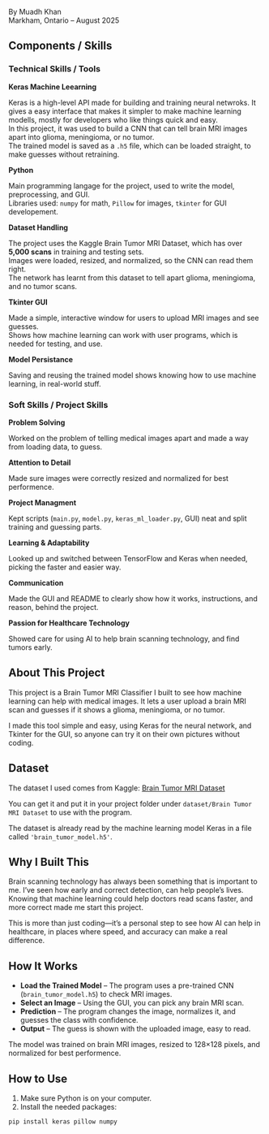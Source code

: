 By Muadh Khan  
Markham, Ontario – August 2025  

## Components / Skills

### Technical Skills / Tools

**Keras Machine Leearning**  

Keras is a high-level API made for building and training neural netwroks. It gives a easy interface that makes it simpler to make machine learning modells, mostly for developers who like things quick and easy.  
In this project, it was used to build a CNN that can tell brain MRI images apart into glioma, meningioma, or no tumor.  
The trained model is saved as a `.h5` file, which can be loaded straight, to make guesses without retraining.  

**Python**  

Main programming langage for the project, used to write the model, preprocessing, and GUI.  
Libraries used: `numpy` for math, `Pillow` for images, `tkinter` for GUI developement.  

**Dataset Handling**  

The project uses the Kaggle Brain Tumor MRI Dataset, which has over **5,000 scans** in training and testing sets.  
Images were loaded, resized, and normalized, so the CNN can read them right.  
The network has learnt from this dataset to tell apart glioma, meningioma, and no tumor scans.  

**Tkinter GUI**  

Made a simple, interactive window for users to upload MRI images and see guesses.  
Shows how machine learning can work with user programs, which is needed for testing, and use.  

**Model Persistance**  

Saving and reusing the trained model shows knowing how to use machine learning, in real-world stuff.  

### Soft Skills / Project Skills

**Problem Solving**  

Worked on the problem of telling medical images apart and made a way from loading data, to guess.  

**Attention to Detail**  

Made sure images were correctly resized and normalized for best performence.  

**Project Managment**  

Kept scripts (`main.py`, `model.py`, `keras_ml_loader.py`, GUI) neat and split training and guessing parts.  

**Learning & Adaptability**  

Looked up and switched between TensorFlow and Keras when needed, picking the faster and easier way.  

**Communication**  

Made the GUI and README to clearly show how it works, instructions, and reason, behind the project.  

**Passion for Healthcare Technology**  

Showed care for using AI to help brain scanning  technology, and find tumors early.  

## About This Project

This project is a Brain Tumor MRI Classifier I built to see how machine learning can help with medical images. It lets a user upload a brain MRI scan and guesses if it shows a glioma, meningioma, or no tumor.  

I made this tool simple and easy, using Keras for the neural network, and Tkinter for the GUI, so anyone can try it on their own pictures without coding.  

## Dataset

The dataset I used comes from Kaggle: [Brain Tumor MRI Dataset](https://www.kaggle.com/datasets/navoneel/brain-mri-images-for-brain-tumor-detection)  

You can get it and put it in your project folder under `dataset/Brain Tumor MRI Dataset` to use with the program.  

The dataset is already read by the machine learning model Keras in a file called `'brain_tumor_model.h5'`.  

## Why I Built This

Brain scanning  technology has always been something that is important to me. I’ve seen how early and correct detection, can help people’s lives. Knowing that machine learning could help doctors read scans faster, and more correct made me start this project.  

This is more than just coding—it’s a personal step to see how AI can help in healthcare, in places where speed, and accuracy can make a real difference.  

## How It Works

- **Load the Trained Model** – The program uses a pre-trained CNN (`brain_tumor_model.h5`) to check MRI images.  
- **Select an Image** – Using the GUI, you can pick any brain MRI scan.  
- **Prediction** – The program changes the image, normalizes it, and guesses the class with confidence.  
- **Output** – The guess is shown with the uploaded image, easy to read.  

The model was trained on brain MRI images, resized to 128×128 pixels, and normalized for best performence.  

## How to Use

1. Make sure Python is on your computer.  
2. Install the needed packages:

```bash
pip install keras pillow numpy
